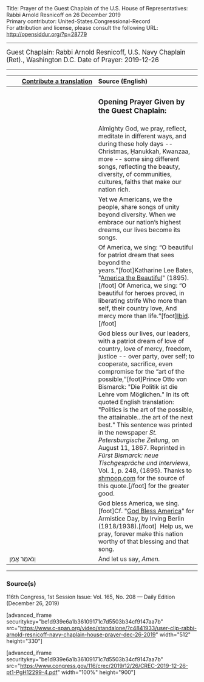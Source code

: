 <html>
<head></head>
<body>
Title: Prayer of the Guest Chaplain of the U.S. House of Representatives: Rabbi Arnold Resnicoff on 26 December 2019<br />
Primary contributor: United-States.Congressional-Record<br />
For attribution and license, please consult the following URL: <a href="http://opensiddur.org/?p=28779">http://opensiddur.org/?p=28779</a>
<p />
<hr />

<div class="english" style="font-size:1.2em;">
Guest Chaplain: Rabbi Arnold Resnicoff, U.S. Navy Chaplain (Ret)., Washington D.C.
Date of Prayer: 2019-12-26

<!--
<blockquote>
</blockquote>
-->
</div>

<hr />

<table style="margin-left: auto;margin-right: auto;" class="draggable">
<thead><tr><th id="x" style="text-align: right;"><a href="/contributing/upload/">Contribute a translation</a></th><th style="text-align: left;">Source (English)</th></tr></thead>
<tbody>
<tr><td style="vertical-align:top;" width="46%">
<div class="liturgy"><span lang="he">

</span></div></td>
 
<td style="vertical-align:top;" width="53%">
<div class="english">
<h3>Opening Prayer Given by the Guest Chaplain:</h3>
</div></td></tr>

<tr><td style="vertical-align:top;" width="46%">
<div class="liturgy"><span lang="he">

</span></div></td>
 
<td style="vertical-align:top;" width="53%">
<div class="english">
Almighty God,
we pray, reflect, meditate in different ways, 
and during these holy days -- 
Christmas, Ḥanukkah, Kwanzaa, more --
some sing different songs,
reflecting the beauty, 
diversity, 
of communities, cultures, faiths 
that make our nation rich. 
</div></td></tr>


<tr><td style="vertical-align:top;" width="46%">
<div class="liturgy"><span lang="he">

</span></div></td>
 
<td style="vertical-align:top;" width="53%">
<div class="english">
Yet we Americans, 
we the people, 
share songs of unity beyond diversity. 
When we embrace our nation’s highest dreams, 
our lives become its songs.
</div></td></tr>


<tr><td style="vertical-align:top;" width="46%">
<div class="liturgy"><span lang="he">

</span></div></td>
 
<td style="vertical-align:top;" width="53%">
<div class="english">
Of America, we sing:
“O beautiful for patriot dream 
that sees beyond the years.”[foot]Katharine Lee Bates, "<a href="https://opensiddur.org/prayers/secular-calendar/united-states/july-4th/america-the-beautiful-a-patriotic-hymn-by-katharine-lee-bates-yiddish-translation-by-berl-lapin/">America the Beautiful</a>" (1895).[/foot]
Of America, we sing:
“O beautiful for heroes proved, 
in liberating strife
Who more than self, 
their country love,
And mercy more than life.”[foot]<a href="https://opensiddur.org/prayers/secular-calendar/united-states/july-4th/america-the-beautiful-a-patriotic-hymn-by-katharine-lee-bates-yiddish-translation-by-berl-lapin/">Ibid</a>.[/foot]
</div></td></tr>


<tr><td style="vertical-align:top;" width="46%">
<div class="liturgy"><span lang="he">

</span></div></td>
 
<td style="vertical-align:top;" width="53%">
<div class="english">
God bless our lives, 
our leaders, 
with a patriot dream 
of love of country, 
love of mercy, 
freedom, 
justice --
over party, 
over self; 
to cooperate, 
sacrifice, 
even compromise 
for the “art of the possible,”[foot]Prince Otto von Bismarck: "Die Politik ist die Lehre vom Möglichen." In its oft quoted English translation: "Politics is the art of the possible, the attainable...the art of the next best." This sentence was printed in the newspaper <em>St. Petersburgische Zeitung</em>, on August 11, 1867. Reprinted in <em>Fürst Bismarck: neue Tischgespräche und Interviews</em>, Vol. 1, p. 248, (1895). Thanks to <a href="https://www.shmoop.com/quotes/politics-art-of-impossible.html">shmoop.com</a> for the source of this quote.[/foot] 
for the greater good. 
</div></td></tr>


<tr><td style="vertical-align:top;" width="46%">
<div class="liturgy"><span lang="he">

</span></div></td>
 
<td style="vertical-align:top;" width="53%">
<div class="english">
God bless America, we sing.[foot]Cf. "<a href="https://opensiddur.org/prayers/collective-welfare/government/the-diaspora/god-bless-america-by-irving-berlin/">God Bless America</a>" for Armistice Day, by Irving Berlin (1918/1938).[/foot]&nbsp;
Help us, we pray, 
forever make this nation worthy 
of that blessing 
and that song. 
</div></td></tr>


<tr><td style="vertical-align:top;" width="46%">
<div class="liturgy"><span lang="he">
וְנֹאמַר 
אָמֵן׃
</span></div></td>
 
<td style="vertical-align:top;" width="53%">
<div class="english">
And let us say, 
<em>Amen.</em>
</div></td></tr>
</tbody></table>

<hr />

<h3>Source(s)</h3>

116th Congress, 1st Session
Issue: Vol. 165, No. 208 — Daily Edition (December 26, 2019)
<!--
link: <a href=""></a>
-->
[advanced_iframe securitykey="be1d939e6a1b36109171c7d5503b34cf9147aa7b" src="https://www.c-span.org/video/standalone/?c4841933/user-clip-rabbi-arnold-resnicoff-navy-chaplain-house-prayer-dec-26-2019" width="512" height="330"]

[advanced_iframe securitykey="be1d939e6a1b36109171c7d5503b34cf9147aa7b" src="https://www.congress.gov/116/crec/2019/12/26/CREC-2019-12-26-pt1-PgH12299-4.pdf" width="100%" height="900"]

</body>
</html>